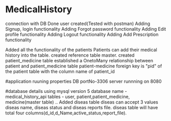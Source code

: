 # MedicalHistory

connection with DB Done
user created(Tested with postman) 
Adding Signup, login functionality
Adding Forgot password functionality
Adding Edit profile functionality
Adding Logout functionality
Adding Add Prescription functionality


Added all the functionality of the patients 
Patients can add their medical history into the table.
created reference table master.
created patient_medicine table
established a OnetoMany relationship between patient and patient_medicine table
patient-medicine foreign key is "pid" of the patient table with the column name of patient_id

#application ruuning properties
DB portNo-3306
server runnning on 8080

#database details
using mysql version 5
database name - medical_history_api
tables - user, patient,patient_medicine, medicine(master table)
..
Added diseas table
diseas can accept 3 values diseas name, diseas status and diseas reports file.
diseas table will have total four columns(d_id,d_Name,active_status,report_file).